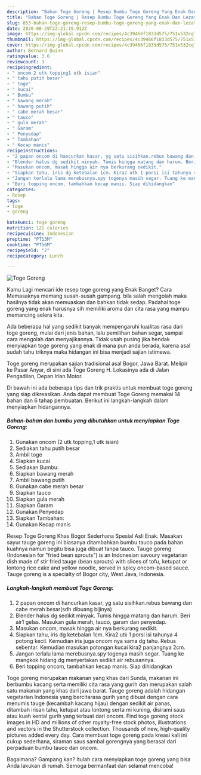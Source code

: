 ```yaml
---
description: "Bahan Toge Goreng | Resep Bumbu Toge Goreng Yang Enak Dan Lezat"
title: "Bahan Toge Goreng | Resep Bumbu Toge Goreng Yang Enak Dan Lezat"
slug: 853-bahan-toge-goreng-resep-bumbu-toge-goreng-yang-enak-dan-lezat
date: 2020-08-29T22:21:19.912Z
image: https://img-global.cpcdn.com/recipes/4c39466f1833d575/751x532cq70/toge-goreng-foto-resep-utama.jpg
thumbnail: https://img-global.cpcdn.com/recipes/4c39466f1833d575/751x532cq70/toge-goreng-foto-resep-utama.jpg
cover: https://img-global.cpcdn.com/recipes/4c39466f1833d575/751x532cq70/toge-goreng-foto-resep-utama.jpg
author: Bernard Quinn
ratingvalue: 3.6
reviewcount: 3
recipeingredient:
- " oncom 2 utk topping1 utk isian"
- " tahu putih besar"
- " toge"
- " kucai"
- " Bumbu"
- " bawang merah"
- " bawang putih"
- " cabe merah besar"
- " tauco"
- " gula merah"
- " Garam"
- " Penyedap"
- " Tambahan"
- " Kecap manis"
recipeinstructions:
- "2 papan oncom di hancurkan kasar, yg satu sisihkan.rebus bawang dan cabe merah besar(sdh dibuang bijinya)"
- "Blender halus dg sedikit minyak. Tumis hingga matang dan harum. Beri air1 gelas. Masukan gula merah, tauco, garam dan penyedap."
- "Masukan oncom, masak hingga air nya berkurang sedikit."
- "Siapkan tahu, iris dg ketebalan 1cm. Kira2 utk 1 porsi isi tahunya 4 potong kecil. Kemudian iris juga oncom nya sama dg tahu. Rebus sebentar. Kemudian masukan potongan kucai kira2 panjangnya 2cm."
- "Jangan terlalu lama merebusnya.spy togenya masih segar. Tuang ke mangkok hidang dg menyertakan sedikit air rebusannya."
- "Beri topping oncom, tambahkan kecap manis. Siap dihidangkan"
categories:
- Resep
tags:
- toge
- goreng

katakunci: toge goreng 
nutrition: 121 calories
recipecuisine: Indonesian
preptime: "PT13M"
cooktime: "PT56M"
recipeyield: "2"
recipecategory: Lunch

---
```



![Toge Goreng](https://img-global.cpcdn.com/recipes/4c39466f1833d575/751x532cq70/toge-goreng-foto-resep-utama.jpg)

Kamu Lagi mencari ide resep toge goreng yang Enak Banget? Cara Memasaknya memang susah-susah gampang. bila salah mengolah maka hasilnya tidak akan memuaskan dan bahkan tidak sedap. Padahal toge goreng yang enak harusnya sih memiliki aroma dan cita rasa yang mampu memancing selera kita.

Ada beberapa hal yang sedikit banyak mempengaruhi kualitas rasa dari toge goreng, mulai dari jenis bahan, lalu pemilihan bahan segar, sampai cara mengolah dan menyajikannya. Tidak usah pusing jika hendak menyiapkan toge goreng yang enak di mana pun anda berada, karena asal sudah tahu triknya maka hidangan ini bisa menjadi sajian istimewa.

Toge goreng merupakan sajian tradisional asal Bogor, Jawa Barat. Melipir ke Pasar Anyar, di sini ada Toge Goreng H. Lokasinya ada di Jalan Pengadilan, Depan Irian Motor.


Di bawah ini ada beberapa tips dan trik praktis untuk membuat toge goreng yang siap dikreasikan. Anda dapat membuat Toge Goreng memakai 14 bahan dan 6 tahap pembuatan. Berikut ini langkah-langkah dalam menyiapkan hidangannya.

<!--inarticleads1-->

##### Bahan-bahan dan bumbu yang dibutuhkan untuk menyiapkan Toge Goreng:

1. Gunakan  oncom (2 utk topping,1 utk isian)
1. Sediakan  tahu putih besar
1. Ambil  toge
1. Siapkan  kucai
1. Sediakan  Bumbu:
1. Siapkan  bawang merah
1. Ambil  bawang putih
1. Gunakan  cabe merah besar
1. Siapkan  tauco
1. Siapkan  gula merah
1. Siapkan  Garam
1. Gunakan  Penyedap
1. Siapkan  Tambahan:
1. Gunakan  Kecap manis


Resep Toge Goreng Khas Bogor Sederhana Spesial Asli Enak. Masakan sayur tauge goreng ini biasanya ditambahkan bumbu tauco pada bahan kuahnya namun begitu bisa juga dibuat tanpa tauco. Tauge goreng (Indonesian for &#34;fried bean sprouts&#34;) is an Indonesian savoury vegetarian dish made of stir fried tauge (bean sprouts) with slices of tofu, ketupat or lontong rice cake and yellow noodle, served in spicy oncom-based sauce. Tauge goreng is a specialty of Bogor city, West Java, Indonesia. 

<!--inarticleads2-->

##### Langkah-langkah membuat Toge Goreng:

1. 2 papan oncom di hancurkan kasar, yg satu sisihkan.rebus bawang dan cabe merah besar(sdh dibuang bijinya)
1. Blender halus dg sedikit minyak. Tumis hingga matang dan harum. Beri air1 gelas. Masukan gula merah, tauco, garam dan penyedap.
1. Masukan oncom, masak hingga air nya berkurang sedikit.
1. Siapkan tahu, iris dg ketebalan 1cm. Kira2 utk 1 porsi isi tahunya 4 potong kecil. Kemudian iris juga oncom nya sama dg tahu. Rebus sebentar. Kemudian masukan potongan kucai kira2 panjangnya 2cm.
1. Jangan terlalu lama merebusnya.spy togenya masih segar. Tuang ke mangkok hidang dg menyertakan sedikit air rebusannya.
1. Beri topping oncom, tambahkan kecap manis. Siap dihidangkan


Toge goreng merupakan makanan yang khas dari Sunda, makanan ini berbumbu kacang serta memiliki cita rasa yang gurih dan merupakan salah satu makanan yang khas dari jawa barat. Tauge goreng adalah hidangan vegetarian Indonesia yang bercitarasa gurih yang dibuat dengan cara menumis tauge (kecambah kacang hijau) dengan sedikit air panas, ditambah irisan tahu, ketupat atau lontong serta mi kuning, disirami saus atau kuah kental gurih yang terbuat dari oncom. Find toge goreng stock images in HD and millions of other royalty-free stock photos, illustrations and vectors in the Shutterstock collection. Thousands of new, high-quality pictures added every day. Cara membuat toge goreng pada kreasi kali ini cukup sederhana, siraman saus sambal gorengnya yang berasal dari perpaduan bumbu tauco dan oncom. 

Bagaimana? Gampang kan? Itulah cara menyiapkan toge goreng yang bisa Anda lakukan di rumah. Semoga bermanfaat dan selamat mencoba!
